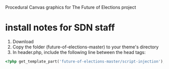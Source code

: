 Procedural Canvas graphics for The Future of Elections project

# install notes for SDN staff

1. Download
2. Copy the folder (future-of-elections-master) to your theme's directory
3. In header.php, include the following line between the head tags:
```php
<?php get_template_part('future-of-elections-master/script-injection'); ?>
```
